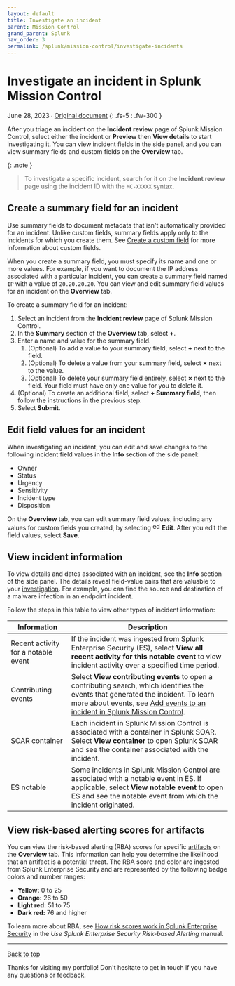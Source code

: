 ```yaml
---
layout: default
title: Investigate an incident
parent: Mission Control
grand_parent: Splunk
nav_order: 3
permalink: /splunk/mission-control/investigate-incidents
---
```


# Investigate an incident in Splunk Mission Control

June 28, 2023 ∙ [Original document](https://docs.splunk.com/Documentation/MC/Current/Detect/Investigate)
{: .fs-5 : .fw-300 }

After you triage an incident on the **Incident review** page of Splunk Mission Control, select either the incident or **Preview** then **View details** to start investigating it. You can view incident fields in the side panel, and you can view summary fields and custom fields on the **Overview** tab.

{: .note }
> To investigate a specific incident, search for it on the **Incident review** page using the incident ID with the `MC-XXXXX` syntax.

## Create a summary field for an incident

Use summary fields to document metadata that isn't automatically provided for an incident. Unlike custom fields, summary fields apply only to the incidents for which you create them. See [Create a custom field](http://docs.splunk.com/Documentation/MC/Current/Detect/IncidentSettings#Create_a_custom_field) for more information about custom fields.

When you create a summary field, you must specify its name and one or more values. For example, if you want to document the IP address associated with a particular incident, you can create a summary field named `IP` with a value of `20.20.20.20`. You can view and edit summary field values for an incident on the **Overview** tab.

To create a summary field for an incident:

1. Select an incident from the **Incident review** page of Splunk Mission Control.
2. In the **Summary** section of the **Overview** tab, select **+**.
3. Enter a name and value for the summary field.
    1. (Optional) To add a value to your summary field, select **+** next to the field.
    2. (Optional) To delete a value from your summary field, select **×** next to the value.
    3. (Optional) To delete your summary field entirely, select **×** next to the field. Your field must have only one value for you to delete it.
4. (Optional) To create an additional field, select **+ Summary field**, then follow the instructions in the previous step.
5. Select **Submit**.

## Edit field values for an incident

When investigating an incident, you can edit and save changes to the following incident field values in the **Info** section of the side panel:

*   Owner
*   Status
*   Urgency
*   Sensitivity
*   Incident type
*   Disposition

On the **Overview** tab, you can edit summary field values, including any values for custom fields you created, by selecting <img src="https://docs.splunk.com/images/5/52/PencilEdit.png" alt="edit icon" width="17"/> **Edit**. After you edit the field values, select **Save**.

## View incident information

To view details and dates associated with an incident, see the **Info** section of the side panel. The details reveal field-value pairs that are valuable to your [investigation](https://docs.splunk.com/Splexicon:Investigation). For example, you can find the source and destination of a malware infection in an endpoint incident.

Follow the steps in this table to view other types of incident information:

| Information | Description |
| --- | --- |
| Recent activity for a notable event | If the incident was ingested from Splunk Enterprise Security (ES), select **View all recent activity for this notable event** to view incident activity over a specified time period. |
| Contributing events | Select **View contributing events** to open a contributing search, which identifies the events that generated the incident. To learn more about events, see [Add events to an incident in Splunk Mission Control](http://docs.splunk.com/Documentation/MC/Current/Detect/Events). |
| SOAR container | Each incident in Splunk Mission Control is associated with a container in Splunk SOAR. Select **View container** to open Splunk SOAR and see the container associated with the incident. |
| ES notable | Some incidents in Splunk Mission Control are associated with a notable event in ES. If applicable, select **View notable event** to open ES and see the notable event from which the incident originated. |

## View risk-based alerting scores for artifacts

You can view the risk-based alerting (RBA) scores for specific [artifacts](https://docs.splunk.com/Splexicon:Artifact) on the **Overview** tab. This information can help you determine the likelihood that an artifact is a potential threat. The RBA score and color are ingested from Splunk Enterprise Security and are represented by the following badge colors and number ranges:

- **Yellow:** 0 to 25
- **Orange:** 26 to 50
- **Light red:** 51 to 75
- **Dark red:** 76 and higher

To learn more about RBA, see [How risk scores work in Splunk Enterprise Security](http://docs.splunk.com/Documentation/ES/7.2.0/RBA/Analyzerisk) in the _Use Splunk Enterprise Security Risk-based Alerting_ manual.

---

[Back to top](#top)

Thanks for visiting my portfolio! Don't hesitate to get in touch if you have any questions or feedback.
